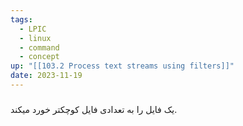 ```yaml
---
tags:
  - LPIC
  - linux
  - command
  - concept
up: "[[103.2 Process text streams using filters]]"
date: 2023-11-19
---
```

###
یک فایل را به تعدادی فایل کوچکتر خورد میکند.
```bash

```